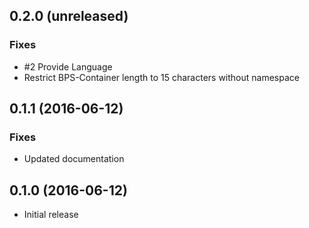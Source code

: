 ## 0.2.0 (unreleased)

### Fixes
- \#2 Provide Language 
- Restrict BPS-Container length to 15 characters without namespace

## 0.1.1 (2016-06-12)

### Fixes
- Updated documentation

## 0.1.0 (2016-06-12)

- Initial release
